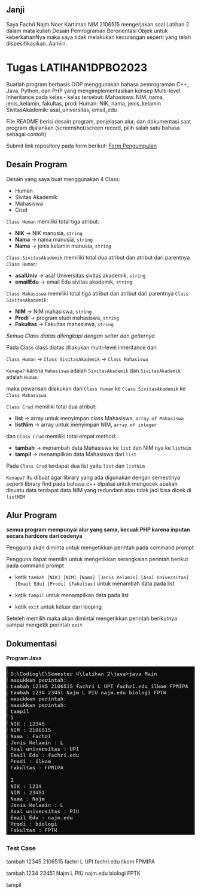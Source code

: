 ## Janji
Saya Fachri Najm Noer Kartiman NIM 2106515 mengerjakan soal Latihan 2
dalam mata kuliah Desain Pemrograman Berorientasi Objek untuk keberkahanNya
maka saya tidak melakukan kecurangan seperti yang telah dispesifikasikan.
Aamiin.

# Tugas LATIHAN1DPBO2023
Buatlah program berbasis OOP menggunakan bahasa pemrograman C++, Java, Python, dan PHP yang mengimplementasikan konsep Multi-level Inheritance  pada kelas - kelas tersebut:
Mahasiswa: NIM, nama, jenis_kelamin, fakultas, prodi
Human: NIK, nama, jenis_kelamin
SivitasAkademik: asal_universitas, email_edu

File README berisi desain program, penjelasan alur, dan dokumentasi saat program dijalankan (screenshot/screen record, pilih salah satu bahasa sebagai contoh)

Submit link repository pada form berikut: [Form Pengumpulan](https://forms.gle/rvb1hKxbQVuYNbhKA) 

## Desain Program
Desain yang saya buat menggunakan 4 Class:
* Human
* Sivitas Akademik
* Mahasiswa
* Crud

`Class Human` memiliki total tiga atribut:
* **NIK** -> NIK manusia, `string`
* **Nama** -> nama manusia, `string`
* **Nama** -> jenis kelamin manusia, `string`

`Class SivitasAkademik` memiliki total dua atribut dan atribut dari parentnya `Class Human`:
* **asalUniv** -> asal Universitas sivitas akademik, `string`
* **emailEdu** -> email Edu sivitas akademik, `string`

`Class Mahasiswa` memiliki total tiga atribut dan atribut dari parentnya `Class SivitasAkademik`:
* **NIM** -> NIM mahasiswa, `string`
* **Prodi** -> program studi mahasiswa, `string`
* **Fakultas** -> Fakultas mahasiswa, `string`

_Semua Class diatas dilengkapi dengan setter dan getternya_


Pada Class class diatas dilakukan multi-level inheritance dari 

`Class Human` -> `Class SivitasAkademik` -> `Class Mahasiswa`

`Kenapa?` karena `Mahasiswa` adalah `SivitasAkademik` dan `SivitasAkademik` adalah `Human`

maka pewarisan dilakukan dari `Class Human` ke `Class SivitasAkademik` ke `Class Mahasiswa`


`Class Crud` memiliki total dua atribut:
* **list** -> array untuk menyimpan class Mahasiswa, `array of Mahasiswa`
* **listNim** -> array untuk menyimpan NIM, `array of integer`

dan `Class Crud` memiliki total empat method:
* **tambah** -> menambah data Mahasiswa ke `list` dan NIM nya ke `listNim`
* **tampil** -> menampilkan data Mahasiswa dari `list`
<!-- * **hapus** -> menghapus data Mahasiswa ke `list` dan NIM nya ke `listNim`
* **ganti** -> mengganti data Mahasiswa ke `list` dan NIM nya ke `listNim` -->

Pada `Class Crud` terdapat dua list yaitu `list` dan `listNim`

`Kenapa?` itu dibuat agar library yang ada digunakan dengan semestinya seperti library find pada bahasa c++ dipakai untuk mengecek apakah disuatu data terdapat data NIM yang redundant atau tidak jadi bisa dicek di `listNIM`

## Alur Program
**semua program mempunyai alur yang sama, kecuali PHP karena inputan secara hardcore dari codenya**

Pengguna akan diminta untuk mengetikkan perintah pada command prompt

Pengguna dapat memilih untuk mengetikkan serangkaian perintah berikut pada command prompt

- ketik `tambah [NIK] [NIM] [Nama] [Jenis Kelamin] [Asal Universitas] [Email Edu] [Prodi] [Fakultas]` untuk menambah data pada list

<!-- - ketik `ganti [NIM] [Nama] [Prodi] [Fakultas]` untuk mengganti data pada list -->

<!-- - ketik `hapus [NIM]` untuk menghapus data pada list -->

- ketik `tampil` untuk menampilkan data pada list

- ketik `exit` untuk keluar dari looping

Seteleh memilih maka akan dimintai mengetikkan perintah berikutnya sampai mengetik perintah `exit`

## Dokumentasi
**Program Java**

![Java program](java/java-program.png)

### Test Case
tambah 12345 2106515 fachri L UPI fachri.edu ilkom FPMIPA

tambah 1234 23451 Najm L PIU najm.edu biologi FPTK

tampil